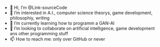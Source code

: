 - 👋 Hi, I’m @Link-sourceCode
- 👀 I’m interested in A.I., computer science theorys, game development, philosophiy, writing
- 🌱 I’m currently learning how to programm a GAN-AI
- 💞️ I’m looking to collaborate on artificial intelligence, game development ans other programming stuff
- 📫 How to reach me: only over GitHub or never

<!---
Link-sourceCode/Link-sourceCode is a ✨ special ✨ repository because its `README.md` (this file) appears on your GitHub profile.
You can click the Preview link to take a look at your changes.
--->
